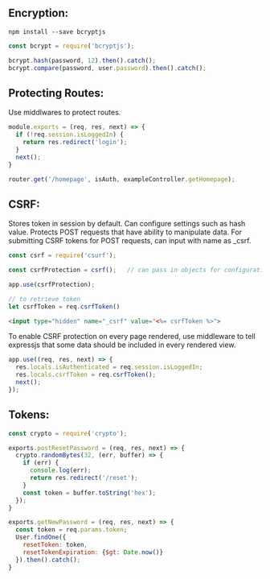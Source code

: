 ## Encryption:
```
npm install --save bcryptjs
```

```javascript
const bcrypt = require('bcryptjs');

bcrypt.hash(password, 12).then().catch();
bcrypt.compare(password, user.password).then().catch();
```

## Protecting Routes:
Use middlwares to protect routes.

```javascript
module.exports = (req, res, next) => {
  if (!req.session.isLoggedIn) {
    return res.redirect('login');
  }
  next();
}

router.get('/homepage', isAuth, exampleController.getHomepage);
```

## CSRF:
Stores token in session by default. Can configure settings such as hash value. Protects POST requests that have ability to manipulate data. For submitting CSRF tokens for POST requests, can input with name as \_csrf. 
```javascript
const csrf = require('csurf');

const csrfProtection = csrf();   // can pass in objects for configuration

app.use(csrfProtection);

// to retrieve token
let csrfToken = req.csrfToken()
```

```html
<input type="hidden" name="_csrf" value="<%= csrfToken %>">
```

To enable CSRF protection on every page rendered, use middleware to tell expressjs that some data should be included in every rendered view.

```javascript
app.use((req, res, next) => {
  res.locals.isAuthenticated = req.session.isLoggedIn;
  res.locals.csrfToken = req.csrfToken();
  next();
});
```

## Tokens:
```javascript
const crypto = require('crypto');

exports.postResetPassword = (req, res, next) => {
  crypto.randomBytes(32, (err, buffer) => {
    if (err) {
      console.log(err);
      return res.redirect('/reset');
    }
    const token = buffer.toString('hex');
  });
}

exports.getNewPassword = (req, res, next) => {
  const token = req.params.token;
  User.findOne({
    resetToken: token,
    resetTokenExpiration: {$gt: Date.now()}
  }).then().catch();
}
```
